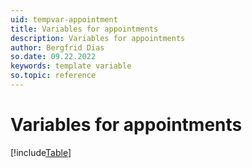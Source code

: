 ```yaml
---
uid: tempvar-appointment
title: Variables for appointments
description: Variables for appointments
author: Bergfrid Dias
so.date: 09.22.2022
keywords: template variable
so.topic: reference
---
```


# Variables for appointments

[!include[Table](../../../../common/includes/variable/table-appointment.md)]
